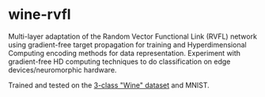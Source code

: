 # wine-rvfl

Multi-layer adaptation of the Random Vector Functional Link (RVFL) network using gradient-free target propagation for training and Hyperdimensional Computing encoding methods for data representation. Experiment with gradient-free HD computing techniques to do classification on edge devices/neuromorphic hardware.

Trained and tested on the [3-class "Wine" dataset](https://archive.ics.uci.edu/ml/datasets/wine) and MNIST.
